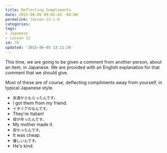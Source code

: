 ```yaml
---
title: Deflecting Compliments
date: 2015-06-05 09:02:43 -04:00
permalink: lesson-12-i-b
categories:
tags:
- Japanese
- Lesson 12
id: 75
updated: '2015-06-05 13:11:36'
---
```


This time, we are going to be given a comment from another person, about an item, in Japanese. We are provided with an English explanation for that comment that we should give.

Most of these are of course, deflecting compliments away from yourself, in typical Japanese style.

- `友達からもらったんです。`
 - I got them from my friend.
- `イタリアのなんです。`
 - They're Italian!
- `母が作ったんです。`
 - My mother made it.
- `安かったんです。`
 - It was cheap.
- `優しいんです。`
 - He's kind.
